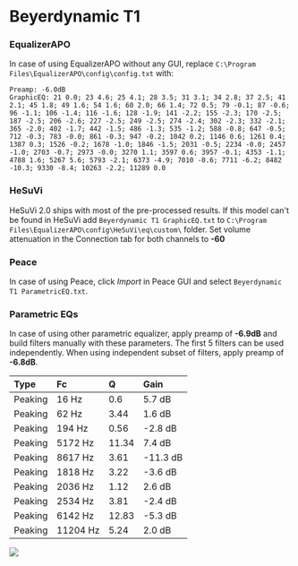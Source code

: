 # Beyerdynamic T1

### EqualizerAPO
In case of using EqualizerAPO without any GUI, replace `C:\Program Files\EqualizerAPO\config\config.txt`
with:
```
Preamp: -6.0dB
GraphicEQ: 21 0.0; 23 4.6; 25 4.1; 28 3.5; 31 3.1; 34 2.8; 37 2.5; 41 2.1; 45 1.8; 49 1.6; 54 1.6; 60 2.0; 66 1.4; 72 0.5; 79 -0.1; 87 -0.6; 96 -1.1; 106 -1.4; 116 -1.6; 128 -1.9; 141 -2.2; 155 -2.3; 170 -2.5; 187 -2.5; 206 -2.6; 227 -2.5; 249 -2.5; 274 -2.4; 302 -2.3; 332 -2.1; 365 -2.0; 402 -1.7; 442 -1.5; 486 -1.3; 535 -1.2; 588 -0.8; 647 -0.5; 712 -0.3; 783 -0.0; 861 -0.3; 947 -0.2; 1042 0.2; 1146 0.6; 1261 0.4; 1387 0.3; 1526 -0.2; 1678 -1.0; 1846 -1.5; 2031 -0.5; 2234 -0.0; 2457 -1.0; 2703 -0.7; 2973 -0.0; 3270 1.1; 3597 0.6; 3957 -0.1; 4353 -1.1; 4788 1.6; 5267 5.6; 5793 -2.1; 6373 -4.9; 7010 -0.6; 7711 -6.2; 8482 -10.3; 9330 -8.4; 10263 -2.2; 11289 0.0
```

### HeSuVi
HeSuVi 2.0 ships with most of the pre-processed results. If this model can't be found in HeSuVi add
`Beyerdynamic T1 GraphicEQ.txt` to `C:\Program Files\EqualizerAPO\config\HeSuVi\eq\custom\` folder.
Set volume attenuation in the Connection tab for both channels to **-60**

### Peace
In case of using Peace, click *Import* in Peace GUI and select `Beyerdynamic T1 ParametricEQ.txt`.

### Parametric EQs
In case of using other parametric equalizer, apply preamp of **-6.9dB** and build filters manually
with these parameters. The first 5 filters can be used independently.
When using independent subset of filters, apply preamp of **-6.8dB**.

| Type    | Fc       |     Q | Gain     |
|:--------|:---------|:------|:---------|
| Peaking | 16 Hz    |  0.6  | 5.7 dB   |
| Peaking | 62 Hz    |  3.44 | 1.6 dB   |
| Peaking | 194 Hz   |  0.56 | -2.8 dB  |
| Peaking | 5172 Hz  | 11.34 | 7.4 dB   |
| Peaking | 8617 Hz  |  3.61 | -11.3 dB |
| Peaking | 1818 Hz  |  3.22 | -3.6 dB  |
| Peaking | 2036 Hz  |  1.12 | 2.6 dB   |
| Peaking | 2534 Hz  |  3.81 | -2.4 dB  |
| Peaking | 6142 Hz  | 12.83 | -5.3 dB  |
| Peaking | 11204 Hz |  5.24 | 2.0 dB   |

![](https://raw.githubusercontent.com/jaakkopasanen/AutoEq/master/results/innerfidelity/sbaf-serious/Beyerdynamic%20T1/Beyerdynamic%20T1.png)